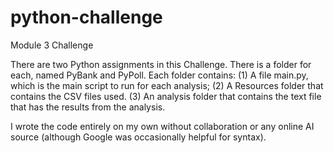 # python-challenge
Module 3 Challenge

There are two Python assignments in this Challenge. There is a folder for each, named PyBank and PyPoll. Each folder contains: (1) A file main.py, which is the main script to run for each analysis; (2) A Resources folder that contains the CSV files used. (3) An analysis folder that contains the text file that has the results from the analysis.

I wrote the code entirely on my own without collaboration or any online AI source (although Google was occasionally helpful for syntax).
